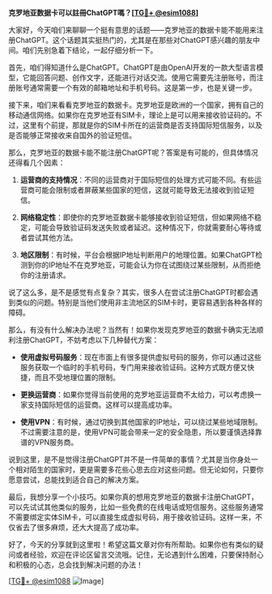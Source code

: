 **克罗地亚数据卡可以註冊ChatGPT嗎？[[TG💪+ @esim1088](https://t.me/s/esim1088)]**

大家好，今天咱们来聊聊一个挺有意思的话题——克罗地亚的数据卡能不能用来注册ChatGPT。这个话题其实挺热门的，尤其是在那些对ChatGPT感兴趣的朋友中间。咱们先别急着下结论，一起仔细分析一下。

首先，咱们得知道什么是ChatGPT。ChatGPT是由OpenAI开发的一款大型语言模型，它能回答问题、创作文字，还能进行对话交流。使用它需要先注册账号，而注册账号通常需要一个有效的邮箱地址和手机号码。这是第一步，也是关键一步。

接下来，咱们来看看克罗地亚的数据卡。克罗地亚是欧洲的一个国家，拥有自己的移动通信网络。如果你在克罗地亚有SIM卡，理论上是可以用来接收验证码的。不过，这里有个前提，那就是你的SIM卡所在的运营商是否支持国际短信服务，以及是否能够正常接收来自国外的验证短信。

那么，克罗地亚的数据卡能不能注册ChatGPT呢？答案是有可能的，但具体情况还得看几个因素：

1. **运营商的支持情况**：不同的运营商对于国际短信的处理方式可能不同。有些运营商可能会限制或者屏蔽某些国家的短信，这就可能导致无法接收到验证短信。

2. **网络稳定性**：即使你的克罗地亚数据卡能够接收到验证短信，但如果网络不稳定，可能会导致验证码发送失败或者延迟。这种情况下，你就需要耐心等待或者尝试其他方法。

3. **地区限制**：有时候，平台会根据IP地址判断用户的地理位置。如果ChatGPT检测到你的IP地址不在克罗地亚，可能会认为你在试图绕过某些限制，从而拒绝你的注册请求。

说了这么多，是不是感觉有点复杂？其实，很多人在尝试注册ChatGPT时都会遇到类似的问题。特别是当他们使用非主流地区的SIM卡时，更容易遇到各种各样的障碍。

那么，有没有什么解决办法呢？当然有！如果你发现克罗地亚的数据卡确实无法顺利注册ChatGPT，不妨考虑以下几种替代方案：

- **使用虚拟号码服务**：现在市面上有很多提供虚拟号码的服务，你可以通过这些服务获取一个临时的手机号码，专门用来接收验证码。这种方式既方便又快捷，而且不受地理位置的限制。
  
- **更换运营商**：如果你觉得当前使用的克罗地亚运营商不太给力，可以考虑换一家支持国际短信的运营商。这样可以提高成功率。

- **使用VPN**：有时候，通过切换到其他国家的IP地址，可以绕过某些地域限制。不过需要注意的是，使用VPN可能会带来一定的安全隐患，所以要谨慎选择靠谱的VPN服务商。

说到这里，是不是觉得注册ChatGPT并不是一件简单的事情？尤其是当你身处一个相对陌生的国家时，更是需要多花些心思去应对这些问题。但无论如何，只要你愿意尝试，总能找到适合自己的解决方案。

最后，我想分享一个小技巧。如果你真的想用克罗地亚的数据卡注册ChatGPT，可以先试试其他类似的服务，比如一些免费的在线电话或短信服务。这些服务通常不需要绑定实体SIM卡，可以直接生成虚拟号码，用于接收验证码。这样一来，不仅省去了很多麻烦，还大大提高了成功率。

好了，今天的分享就到这里啦！希望这篇文章对你有所帮助。如果你也有类似的疑问或者经验，欢迎在评论区留言交流哦。记住，无论遇到什么困难，只要保持耐心和积极的心态，总会找到解决问题的办法！

[[TG💪+ @esim1088](https://t.me/s/esim1088) ![Image](https://i.postimg.cc/4NQfJmqS/Snipaste-2025-05-13-00-14-12.png)]
